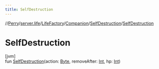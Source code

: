 ```yaml
---
title: SelfDestruction
---
```

//[Perry](../../../../../index.html)/[server.life](../../../index.html)/[LifeFactory](../../index.html)/[Companion](../index.html)/[SelfDestruction](index.html)/[SelfDestruction](-self-destruction.html)



# SelfDestruction



[jvm]\
fun [SelfDestruction](-self-destruction.html)(action: [Byte](https://kotlinlang.org/api/latest/jvm/stdlib/kotlin/-byte/index.html), removeAfter: [Int](https://kotlinlang.org/api/latest/jvm/stdlib/kotlin/-int/index.html), hp: [Int](https://kotlinlang.org/api/latest/jvm/stdlib/kotlin/-int/index.html))




